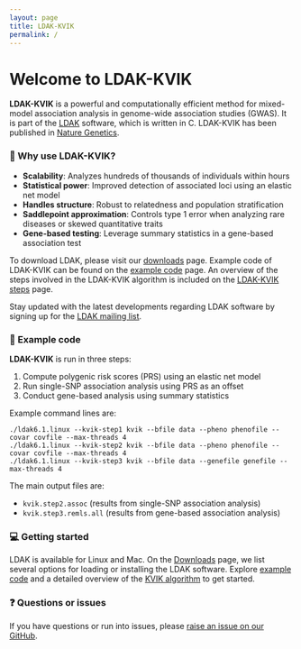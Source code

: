 ```yaml
---
layout: page
title: LDAK-KVIK
permalink: /
---
```


# Welcome to LDAK-KVIK

**LDAK-KVIK** is a powerful and computationally efficient method for mixed-model association analysis in genome-wide association studies (GWAS). It is part of the [LDAK](http://www.dougspeed.com) software, which is written in C. LDAK-KVIK has been published in [Nature Genetics](https://www.nature.com/articles/s41588-025-02286-z).

### 🚀 Why use LDAK-KVIK?
 - **Scalability**: Analyzes hundreds of thousands of individuals within hours
 - **Statistical power**: Improved detection of associated loci using an elastic net model
 - **Handles structure**: Robust to relatedness and population stratification
 - **Saddlepoint approximation**: Controls type 1 error when analyzing rare diseases or skewed quantitative traits
 - **Gene-based testing**: Leverage summary statistics in a gene-based association test

To download LDAK, please visit our [downloads](/docs/downloads) page. Example code of LDAK-KVIK can be found on the [example code](/docs/example) page. An overview of the steps involved in the LDAK-KVIK algorithm is included on the [LDAK-KVIK steps](/docs/assoc/singlesnp) page.

Stay updated with the latest developments regarding LDAK software by signing up for the [LDAK mailing list](https://dougspeed.com/downloads/).

### 🔧 Example code

**LDAK-KVIK** is run in three steps:

1. Compute polygenic risk scores (PRS) using an elastic net model
2. Run single-SNP association analysis using PRS as an offset
3. Conduct gene-based analysis using summary statistics

Example command lines are:

```
./ldak6.1.linux --kvik-step1 kvik --bfile data --pheno phenofile --covar covfile --max-threads 4
./ldak6.1.linux --kvik-step2 kvik --bfile data --pheno phenofile --covar covfile --max-threads 4
./ldak6.1.linux --kvik-step3 kvik --bfile data --genefile genefile --max-threads 4
```

The main output files are:
 -  `kvik.step2.assoc` (results from single-SNP association analysis)
 -  `kvik.step3.remls.all` (results from gene-based association analysis)

### 💻 Getting started

LDAK is available for Linux and Mac. On the [Downloads](/docs/downloads) page, we list several options for loading or installing the LDAK software. Explore [example code](/docs/example) and a detailed overview of the [KVIK algorithm](/docs/technical) to get started.

<!-- 
It is also possible to install the Linux-version of LDAK via [conda](http://anaconda.org/genomedk/ldak5) using the following command:
```
conda install genomedk::ldak6
```
-->
### ❓ Questions or issues

If you have questions or run into issues, please [raise an issue on our GitHub](https://github.com/dougspeed/LDAK/issues).